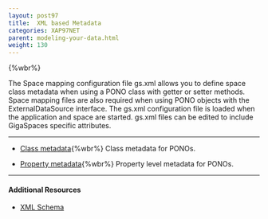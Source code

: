 ```yaml
---
layout: post97
title:  XML based Metadata
categories: XAP97NET
parent: modeling-your-data.html
weight: 130
---
```


{%wbr%}

The Space mapping configuration file gs.xml allows you to define space class metadata when using a PONO class with getter or setter methods. Space mapping files are also required when using PONO objects with the ExternalDataSource interface. The gs.xml configuration file is loaded when the application and space are started. gs.xml files can be edited to include GigaSpaces specific attributes.
<hr/>


- [Class metadata](./pono-xml-metadata-class.html){%wbr%}
Class metadata for PONOs.


- [Property metadata](./pono-xml-metadata-attribute.html){%wbr%}
Property level metadata for PONOs.

<hr/>

#### Additional Resources

- [XML Schema](/api_documentation/xap-{%currentversion%}.html)


